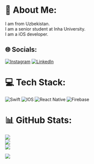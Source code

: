 # 💫 About Me:
I am from Uzbekistan.<br>I am a senior student at Inha University.<br>I am a iOS developer.<br>


## 🌐 Socials:
[![Instagram](https://img.shields.io/badge/Instagram-%23E4405F.svg?logo=Instagram&logoColor=white)](https://instagram.com/asadbek_khoshimov) [![LinkedIn](https://img.shields.io/badge/LinkedIn-%230077B5.svg?logo=linkedin&logoColor=white)](https://linkedin.com/in/AsadbekKhoshimov) 

# 💻 Tech Stack:
![Swift](https://img.shields.io/badge/swift-F54A2A?style=for-the-badge&logo=swift&logoColor=white) ![IOS](https://img.shields.io/badge/IOS-%2320232a.svg?style=for-the-badge&logo=apple&logoColor=white) ![React Native](https://img.shields.io/badge/react_native-%2320232a.svg?style=for-the-badge&logo=react&logoColor=%2361DAFB) ![Firebase](https://img.shields.io/badge/firebase-%23039BE5.svg?style=for-the-badge&logo=firebase)
# 📊 GitHub Stats:
![](https://github-readme-stats.vercel.app/api?username=asadbekkhoshimov&theme=synthwave&hide_border=false&include_all_commits=true&count_private=true)<br/>
![](https://github-readme-streak-stats.herokuapp.com/?user=asadbekkhoshimov&theme=synthwave&hide_border=false)<br/>
![](https://github-readme-stats.vercel.app/api/top-langs/?username=asadbekkhoshimov&theme=swift&hide_border=false&include_all_commits=true&count_private=true&layout=compact)



[![](https://visitcount.itsvg.in/api?id=asadbekkhoshimov&icon=0&color=0)](https://visitcount.itsvg.in)


  
<!-- Proudly created with GPRM ( https://gprm.itsvg.in ) -->
